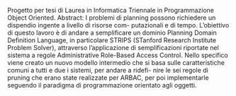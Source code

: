 Progetto per tesi di Laurea in Informatica Triennale in Programmazione Object Oriented. 
Abstract:
I problemi di planning possono richiedere un dispendio ingente a livello di risorse com- putazionali e di tempo. L’obiettivo di questo lavoro è di andare a semplificare un dominio Planning Domain Definition Language, in particolare STRIPS (STanford Research Institute Problem Solver), attraverso l’applicazione di semplificazioni riportate nel sistema a regole Administrative Role-Based Access Control. Nello specifico viene creato un nuovo modello intermedio che si basa sulle caratteristiche comuni a tutti e due i sistemi, per andare a ridefi- nire le sei regole di pruning che erano state realizzate per ARBAC, per poi implementarle seguendo il paradigma di programmazione orientato agli oggetti.